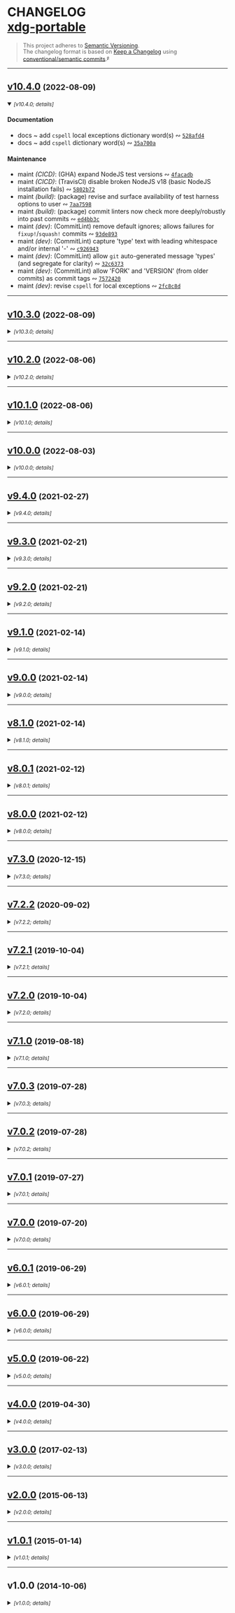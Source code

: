 <!-- lint disable -->
<!-- markdownlint-disable -->
<!-- spellchecker:disable -->

# CHANGELOG <br/> [xdg-portable](https://github.com/rivy/js.xdg-portable)

<div style="font-size: 0.9em; line-height: 1.1em;">

> This project adheres to [Semantic Versioning](http://semver.org/spec/v2.0.0.html).
> <br/>
> The changelog format is based on [Keep a Changelog](https://keepachangelog.com/en/1.0.0/) using [conventional/semantic commits](https://nitayneeman.com/posts/understanding-semantic-commit-messages-using-git-and-angular).<small><sup>[`@`](https://archive.is/jnup8)</sup></small>

</div>
<div id='last-line-of-prefix'></div>

---

## [v10.4.0](https://github.com/rivy/js.xdg-portable/compare/v10.3.0...v10.4.0) <small>(2022-08-09)</small>

<details open><summary><small><em>[v10.4.0; details]</em></small></summary>

#### Documentation

* docs ~ add `cspell` local exceptions dictionary word(s) &ac; [`528afd4`](https://github.com/rivy/js.xdg-portable/commit/528afd44d574c6792539642208fccfe35ba1989c)
* docs ~ add `cspell` dictionary word(s) &ac; [`35a700a`](https://github.com/rivy/js.xdg-portable/commit/35a700aece599d25b6418f7c8f9686f72ce274b7)

#### Maintenance

* maint *(CICD)*: (GHA) expand NodeJS test versions &ac; [`4facadb`](https://github.com/rivy/js.xdg-portable/commit/4facadbec529eca1e36a2c634952c2346ecc7852)
* maint *(CICD)*: (TravisCI) disable broken NodeJS v18 (basic NodeJS installation fails) &ac; [`5802b72`](https://github.com/rivy/js.xdg-portable/commit/5802b7291039099564efa184b1901ebf4587e70b)
* maint *(build)*: (package) revise and surface availability of test harness options to user &ac; [`7aa7598`](https://github.com/rivy/js.xdg-portable/commit/7aa7598389ad3de1a5707cd3c505f58441efaa01)
* maint *(build)*: (package) commit linters now check more deeply/robustly into past commits &ac; [`ed4bb3c`](https://github.com/rivy/js.xdg-portable/commit/ed4bb3c35f62fb70476a9ec21b4d43ce15d7de21)
* maint *(dev)*: (CommitLint) remove default ignores; allows failures for `fixup!`/`squash!` commits &ac; [`93de893`](https://github.com/rivy/js.xdg-portable/commit/93de893ba6d474412394a70c21746a3c748f631c)
* maint *(dev)*: (CommitLint) capture 'type' text with leading whitespace and/or internal '-' &ac; [`c926943`](https://github.com/rivy/js.xdg-portable/commit/c926943d5f7cf050d8138072af45fd6daae304da)
* maint *(dev)*: (CommitLint) allow `git` auto-generated message 'types' (and segregate for clarity) &ac; [`32c6373`](https://github.com/rivy/js.xdg-portable/commit/32c6373cebb68644e43e7b3d1487ae0bf0892c31)
* maint *(dev)*: (CommitLint) allow 'FORK' and 'VERSION' (from older commits) as commit tags &ac; [`7572420`](https://github.com/rivy/js.xdg-portable/commit/7572420b7405da88c61451d008a7c24a8caab40a)
* maint *(dev)*: revise `cspell` for local exceptions &ac; [`2fc8c8d`](https://github.com/rivy/js.xdg-portable/commit/2fc8c8dc9b07b0c61b489c64a90fdfe1e9b926c1)

</details>

---

## [v10.3.0](https://github.com/rivy/js.xdg-portable/compare/v10.2.0...v10.3.0) <small>(2022-08-09)</small>

<details><summary><small><em>[v10.3.0; details]</em></small></summary>

#### Dependency Updates

* update Deno deps (*down-to* std[@0](https://github.com/0).134.0; *pin*); avoid permission prompt(s) &ac; [`241fca6`](https://github.com/rivy/js.xdg-portable/commit/241fca6f4fca8644d5b99ab4b8d44bb49fc9835c)
* update *(deps)*: (up-to OSPaths-v7.2.0); uses std[@0](https://github.com/0).134.0 &ac; [`522a404`](https://github.com/rivy/js.xdg-portable/commit/522a4049a88f412acd74a181d787417616213334)

#### Documentation

* docs ~ (README) revise package locks update instructions &ac; [`989b348`](https://github.com/rivy/js.xdg-portable/commit/989b348e1f503d3938e37f1e78dd86f7cb94b05c)

#### Maintenance

* maint *(CICD)*: (TravisCI) expand NodeJS test versions &ac; [`7d7bb33`](https://github.com/rivy/js.xdg-portable/commit/7d7bb33a2a47bfa43910d1721d951261c3282fe0)
* maint *(build)*: add `refresh` (aka `rebuild:all`) and `refresh:dist` run targets &ac; [`07984da`](https://github.com/rivy/js.xdg-portable/commit/07984daf2776ec28b8bf148f2de4a12bba4052f4)
* maint *(dev)*: (package) expand/revise coverage exclusion regex &ac; [`45d30e5`](https://github.com/rivy/js.xdg-portable/commit/45d30e5e61ee2013840a885ffcac4ecba51ef675)

#### Test Improvements

* tests ~ revise ESLint directives (local prefferd over global) &ac; [`28cda8f`](https://github.com/rivy/js.xdg-portable/commit/28cda8f5d9c9172631eaf5f31d47e5449415a651)

</details>

---

## [v10.2.0](https://github.com/rivy/js.xdg-portable/compare/v10.1.0...v10.2.0) <small>(2022-08-06)</small>

<details><summary><small><em>[v10.2.0; details]</em></small></summary>

#### Dependency Updates

* update *(deps)*: (up-to OSPaths-v7.1.1); latest &ac; [`9857460`](https://github.com/rivy/js.xdg-portable/commit/9857460cf99633d5e9b13e0a4bf092aa69543f55)

#### Documentation

* docs ~ (README) update versions for import examples &ac; [`c9525e0`](https://github.com/rivy/js.xdg-portable/commit/c9525e02c990d8cb694fd0b38d032a16f0b00535)
* docs ~ (README) improve Packaging/Publishing instructions &ac; [`a64722e`](https://github.com/rivy/js.xdg-portable/commit/a64722ef21ccdb045997d8ee0e3b28556be0261c)

#### Maintenance

* maint *(dev)*: (package) refactor 'prerelease' and 'prepublishOnly' for clarity &ac; [`65ba035`](https://github.com/rivy/js.xdg-portable/commit/65ba035c8799db20ff920f8dd4610bb81d3872f6)

</details>

---

## [v10.1.0](https://github.com/rivy/js.xdg-portable/compare/v10.0.0...v10.1.0) <small>(2022-08-06)</small>

<details><summary><small><em>[v10.1.0; details]</em></small></summary>

#### Dependency Updates

* update Deno deps (up-to std[@0](https://github.com/0).150.0) &ac; [`407e0e6`](https://github.com/rivy/js.xdg-portable/commit/407e0e690d7a275b4cf1739789306e6be9565a83)
* update *(deps)*: (up-to OSPaths-v7.0.0); uses std[@0](https://github.com/0).150.0 &ac; [`b9f841a`](https://github.com/rivy/js.xdg-portable/commit/b9f841a9854ef3eb33489981bc16149de95a2627)

</details>

---

## [v10.0.0](https://github.com/rivy/js.xdg-portable/compare/v9.4.0...v10.0.0) <small>(2022-08-03)</small>

<details><summary><small><em>[v10.0.0; details]</em></small></summary>

#### Changes

* change *(!)*: add graceful degradation for missing permission(s) (avoiding Deno panic or prompt) &ac; [`6c53212`](https://github.com/rivy/js.xdg-portable/commit/6c53212e947386ea5116c3ecbc042ee4fd37973b)

#### Fixes

* fix *(deps)*: hack around early version `npm ci` failure &ac; [`002a61f`](https://github.com/rivy/js.xdg-portable/commit/002a61f329a47b03dff13cbfda3ce23e8f93bc19)

#### Dependency Updates

* update *(deps)*: (up-to OSPaths-v7.0.0); *no-panic*/*no-prompt* import &ac; [`657a688`](https://github.com/rivy/js.xdg-portable/commit/657a688ce190ac7485c538f1af145ba4ef965bba)

#### Documentation

* docs ~ (tests) revise spell-checker exceptions &ac; [`b32ae06`](https://github.com/rivy/js.xdg-portable/commit/b32ae0632e065192616895a7afb2ea26a03b42ed)
* docs ~ (eg) add example permission query and resultant error if not 'granted' &ac; [`fc61dfc`](https://github.com/rivy/js.xdg-portable/commit/fc61dfc3263340e9829adb4c66ee29be05c4b560)
* docs ~ (README) add clarity/polish &ac; [`a9a92d5`](https://github.com/rivy/js.xdg-portable/commit/a9a92d56fe3649e5d6b01bf7545b59fcaa705fa0)
* docs ~ (README) updated build/contribution documentation &ac; [`4c25cee`](https://github.com/rivy/js.xdg-portable/commit/4c25ceee4196a3e2a33d837b01a15fdae2b0df54)
* docs ~ (README) revise fix for `markdownlint` complaint (first-line-h1/heading) &ac; [`10a8b1d`](https://github.com/rivy/js.xdg-portable/commit/10a8b1db962e5e9c4f736ea02c67543cffacfc61)
* docs ~ (README) stabilize formatting against changes by deno and/or dprint formatters &ac; [`fb0f0ed`](https://github.com/rivy/js.xdg-portable/commit/fb0f0edd73e0b7a0c2c24f284beb1d353dd79b02)
* docs ~ (README) make text corrections &ac; [`2d5d725`](https://github.com/rivy/js.xdg-portable/commit/2d5d7254c50a28835d392fbc18f6f00c92636cb5)
* docs ~ (README) add spell-checker exceptions &ac; [`e54b5fd`](https://github.com/rivy/js.xdg-portable/commit/e54b5fd9eba2af58b1023728322048b3b48d7a38)
* docs ~ (README) add packaging and publishing notes &ac; [`c6a91ae`](https://github.com/rivy/js.xdg-portable/commit/c6a91aeed103370a534a28976f31ca4bef6e4e03)
* docs ~ add `cspell` dictionary word(s) &ac; [`96305d6`](https://github.com/rivy/js.xdg-portable/commit/96305d6167c868e68dd8a869b908423ea17faa15)
* docs *(tests)*: polish commentary &ac; [`74d79b4`](https://github.com/rivy/js.xdg-portable/commit/74d79b471272dee796082adf9a091c8ebd992859)

#### Maintenance

* maint *(CI)*: add commentary (version stamp) &ac; [`a71ea1c`](https://github.com/rivy/js.xdg-portable/commit/a71ea1cd70fa8ecf8e106b77ebb2f7ce968d26bc)
* maint *(CICD)*: add a step showing dependencies to GHA CI &ac; [`e6ce1d2`](https://github.com/rivy/js.xdg-portable/commit/e6ce1d28d1abc2f92d21818f66f7f80d6fcecd89)
* maint *(build)*: improve Prettier feedback output &ac; [`1a6418e`](https://github.com/rivy/js.xdg-portable/commit/1a6418e41da9da7364c6b3b2409cb739f191cfe6)
* maint *(build)*: improve feedback from run targets (by including stderr output for errors) &ac; [`bfbd310`](https://github.com/rivy/js.xdg-portable/commit/bfbd310c192723b8defb6fb2e55fc9eaec6e78ea)
* maint *(build)*: fix `--dry-run` flag manipulation for dist packaging &ac; [`d884cb6`](https://github.com/rivy/js.xdg-portable/commit/d884cb60a25c52d35289b53f8ed1d773273b12e2)
* maint *(build)*: add `rebuild:all` run target &ac; [`204ee00`](https://github.com/rivy/js.xdg-portable/commit/204ee00d83d149118446ef3e6edef3d7a42a9723)
* maint *(build)*: refactor with 'cross-env' to increase `yarn` compatibility &ac; [`7ce3560`](https://github.com/rivy/js.xdg-portable/commit/7ce3560f4d209f2aa320f21fb6515690ebdcbe12)
* maint *(build)*: add 'prerelease' run target &ac; [`db674ee`](https://github.com/rivy/js.xdg-portable/commit/db674ee3a9933b7186e7ca21e2f8a06fb2ab71b8)
* maint *(build)*: suppress extraneous Prettier lint output &ac; [`7736709`](https://github.com/rivy/js.xdg-portable/commit/773670921fad98d0ba9b555a7ec0dddd93ea978d)
* maint *(build)*: name revision (testbed => lab) &ac; [`f8d220f`](https://github.com/rivy/js.xdg-portable/commit/f8d220fed2db5ab73fbd714f26f93174e418315b)
* maint *(build)*: move 'update-dist.succeeded' target to 'build' intermediate directory &ac; [`ec3756c`](https://github.com/rivy/js.xdg-portable/commit/ec3756c15b3acc10a13dfdb472f9a3055dc47a8d)
* maint *(build)*: add 'deno' to main exports to publicize Deno support &ac; [`cb46e55`](https://github.com/rivy/js.xdg-portable/commit/cb46e551594fcdc29f893ae3939347934f6b2fe6)
* maint *(build)*: (package.json) add verbose test support and revise 'prerelease' &ac; [`76896fc`](https://github.com/rivy/js.xdg-portable/commit/76896fc215d09d41a5a7b00f5211e1fe33368186)
* maint *(deps)*: store package locks (for CI/dev reproducibility) &ac; [`cd199f8`](https://github.com/rivy/js.xdg-portable/commit/cd199f8bed767ff4b76910f258748a0695cc0f3e)
* maint *(dev)*: update vendored deno types (up-to Deno v1.8.0) &ac; [`eb46cf1`](https://github.com/rivy/js.xdg-portable/commit/eb46cf1a7a9c81f56a89e3784736d2eedef1b3ad)
* maint *(dev)*: update vendored deno types (up-to Deno v1.8.0) &ac; [`a653cb7`](https://github.com/rivy/js.xdg-portable/commit/a653cb719f146a771cbc2f5e1d83048c2d0b422f)
* maint *(dev)*: (gitignore) fix spell-checker complaints &ac; [`53dc4f3`](https://github.com/rivy/js.xdg-portable/commit/53dc4f331177d6b230740e0cdd9efdf87bf3c99b)
* maint *(dev)*: configure git for storage of package lock files within '.deps-lock' &ac; [`6e1d3f6`](https://github.com/rivy/js.xdg-portable/commit/6e1d3f62306ca5317ac42f219a97e037fddf7a37)
* maint *(dev)*: (gitignore) update/fix configuration &ac; [`70e5718`](https://github.com/rivy/js.xdg-portable/commit/70e5718081c01bb41de6ff3cd787e7c5d083d0d8)
* maint *(dev)*: consolidate CommitLint configuration &ac; [`d75712b`](https://github.com/rivy/js.xdg-portable/commit/d75712b68cc27446863440534066aab9f9f05fb7)
* maint *(dev)*: update EditorConfig (fix spelling + support nushell configs) &ac; [`0e78fb4`](https://github.com/rivy/js.xdg-portable/commit/0e78fb4765babb818a4c9e53a05fd0548fe55d87)
* maint *(dev)*: add Scrutinizer configuration &ac; [`2db5c4c`](https://github.com/rivy/js.xdg-portable/commit/2db5c4ce5af0c64fc6549e10f2ce444fe336ae2e)
* maint *(dev)*: update Prettier configuration/ignores &ac; [`07f7c83`](https://github.com/rivy/js.xdg-portable/commit/07f7c83d91eb60026c731a143b09a11769d39535)
* maint *(dev)*: update EditorConfig-checker configuration &ac; [`b428018`](https://github.com/rivy/js.xdg-portable/commit/b42801884bbb4e040037db116b6a7a50a4d3c5f4)
* maint *(dev)*: (vendor) treat all vendor code as 'binary' to reduce useless diff output &ac; [`463853f`](https://github.com/rivy/js.xdg-portable/commit/463853f3645158a78e1b448d57c5cff84f860981)
* maint *(dev)*: (ESLint) ignore 'vendor' files &ac; [`f04710a`](https://github.com/rivy/js.xdg-portable/commit/f04710a8cbbdb88905c8eebba1cfbc968974e105)
* maint *(dev)*: update `git-changelog` config (polish) &ac; [`bf2a9e1`](https://github.com/rivy/js.xdg-portable/commit/bf2a9e1f7c94d602cb2da21c4fef8e2f3cdc18d0)
* maint *(dev)*: update `commitlint` configuration (polish) &ac; [`690802f`](https://github.com/rivy/js.xdg-portable/commit/690802fe0c2ab9c796263d16f915da48341b6c2e)
* maint *(dev)*: update ESLint configuration (polish) &ac; [`2c29f5d`](https://github.com/rivy/js.xdg-portable/commit/2c29f5d03adaf7d4f7911691a52c9099529e52bf)
* maint *(dev)*: (QA) update CodeClimate config (polish) &ac; [`9434253`](https://github.com/rivy/js.xdg-portable/commit/94342530ed9872f9a229c6e8edcbf8d69e81f7b4)
* maint *(dev)*: (QA) update Codacy config (polish) &ac; [`e065d86`](https://github.com/rivy/js.xdg-portable/commit/e065d86496336c1b8d6b7c83b371e846e967d023)
* maint *(dev)*: (markdown-lint/Remark) disable list-item-spacing checks &ac; [`6aff9c4`](https://github.com/rivy/js.xdg-portable/commit/6aff9c47398bc61aa6ce186487fe80c3cc03436c)
* maint *(dev)*: (deps) use specific commit of 'exec-if-updated' (awaiting v2.2.0) &ac; [`b3a0275`](https://github.com/rivy/js.xdg-portable/commit/b3a0275e13ee5f7cb54d7a9b08d64c078ab9c419)
* maint *(dev)*: (deps) *pin* 'remark-cli' to v9.0.0 (o/w v10+ requires NodeJS v12+) &ac; [`42982aa`](https://github.com/rivy/js.xdg-portable/commit/42982aa90e3753853448758379dbae3acb8cccf0)
* maint *(dev)*: (deps) *pin* 'open-cli' to v6.0 (o/w v7.0 requires NodeJS v14+) &ac; [`29bddd3`](https://github.com/rivy/js.xdg-portable/commit/29bddd341fe8db47dc7f65f586581d8ff725427b)
* maint *(dev)*: (deps) remove unused 'coveralls' &ac; [`855da37`](https://github.com/rivy/js.xdg-portable/commit/855da378547efee86884a4f523c73cbc6170cab9)
* maint *(dev)*: narrow required version of 'typescript' to satisfy 'typescript-eslint' and 'typedoc' &ac; [`ae911dc`](https://github.com/rivy/js.xdg-portable/commit/ae911dc3276282bc38d13c8c82afbaa344f298d5)
* maint *(dev)*: change to jsDelivr as supplier for 'exec-if-updated' package &ac; [`0d82c8f`](https://github.com/rivy/js.xdg-portable/commit/0d82c8f3d681508138ea31fb30f55f4d9c070600)
* maint *(dev)*: (deps) update to 'exec-if-updated' v2.2.0 (includes fixes) &ac; [`371489a`](https://github.com/rivy/js.xdg-portable/commit/371489a3b44217e27a856ccc5f61a155f13557ff)
* maint *(dev)*: (git-changelog) disable `remark` linting of CHANGELOG &ac; [`62ecb29`](https://github.com/rivy/js.xdg-portable/commit/62ecb2921397150968af0b2a4e6436cdcf72e7e2)
* maint *(dev)*: (git-changelog) remove needless leading newlines within 'Notes' &ac; [`b9d5fb4`](https://github.com/rivy/js.xdg-portable/commit/b9d5fb456d142d1ee04a878a71aebc25a31f04ae)
* maint *(dev)*: suppress `nyc` analysis of CJS, ESM, and UMD build directories &ac; [`c748d9e`](https://github.com/rivy/js.xdg-portable/commit/c748d9e81f22788deab58dfac5e865cf154c78eb)
* maint *(dev)*: (git-changelog) fix missing 'Test Improvements' section &ac; [`b52a4d7`](https://github.com/rivy/js.xdg-portable/commit/b52a4d743dd0e5dbe10ba902cdabc8907545d9ff)
* maint *(dev)*: (git-changelog) add support for trailing '!' within 'Type' &ac; [`74dbd9d`](https://github.com/rivy/js.xdg-portable/commit/74dbd9d76c8992091752fb3561affaf627952ae3)
* maint *(dev)*: (gitattributes) localize 'binary' attribute settings for '.deps-lock' &ac; [`5a5db48`](https://github.com/rivy/js.xdg-portable/commit/5a5db486fae4d01c068b51becb91107a8a06782e)
* maint *(dev)*: (package) fix 'rebuild:lab' to include a copy of esm-wrapper &ac; [`53f7d86`](https://github.com/rivy/js.xdg-portable/commit/53f7d868679e2a2459918888050e8a9a8e939c91)
* maint *(dev)*: revise `rollup` type bundling process &ac; [`5f085b2`](https://github.com/rivy/js.xdg-portable/commit/5f085b2c5d331bcaceb675ab1e18d867cd2b9b64)
* maint *(dev)*: (QA) update CodeClimate config &ac; [`1b2079e`](https://github.com/rivy/js.xdg-portable/commit/1b2079e33262dbff0cf3a209c9fe93cac7e98e49)
* maint *(dev)*: (QA) update Codacy config &ac; [`4cbd7c3`](https://github.com/rivy/js.xdg-portable/commit/4cbd7c3237dc933ad34f4c62804b979c117f39a3)
* maint *(dev)*: update Remark (markdown-linting) configuration (adds version stamp) &ac; [`143361a`](https://github.com/rivy/js.xdg-portable/commit/143361acd6e178a1ba9487d2cabaf8980577fa9d)
* maint *(dev)*: update Prettier config and ignore files &ac; [`f08f5bb`](https://github.com/rivy/js.xdg-portable/commit/f08f5bb440d1bcb33d100120bd724b01aa7966ac)
* maint *(dev)*: update ESLint configuration (adds version stamp) &ac; [`4bf5f3b`](https://github.com/rivy/js.xdg-portable/commit/4bf5f3bee13d671e4f3d85d60a6fc2c9de3a2ebf)
* maint *(dev)*: update `commitlint` configuration (adds version stamp) &ac; [`c90f2cc`](https://github.com/rivy/js.xdg-portable/commit/c90f2ccd3703095c45ce18953831828a09b51ee2)
* maint *(dev)*: update `git-changelog` config &ac; [`a48c1c6`](https://github.com/rivy/js.xdg-portable/commit/a48c1c6d467cabc102874c2802dd71e9b61236dc)
* maint *(dev)*: add and use EditorConfig-checker config file &ac; [`c1418f6`](https://github.com/rivy/js.xdg-portable/commit/c1418f6f1ff1d65b1954164dbb9b00d412b62207)
* maint *(dev)*: update EditorConfig &ac; [`2ba134a`](https://github.com/rivy/js.xdg-portable/commit/2ba134a9c0907157324b136f84d390950c3c0592)
* maint *(dev)*: update VSCode settings &ac; [`67b77ae`](https://github.com/rivy/js.xdg-portable/commit/67b77aece3d470fe3fcd5cd866c81cc72616da1b)
* maint *(dev)*: add custom VSCode workspace settings (for 'prettier' and 'indent-rainbow') &ac; [`b2f1b30`](https://github.com/rivy/js.xdg-portable/commit/b2f1b3098f86ec8c1bdc0750200175aa53eef342)
* maint *(dev)*: revise/update TypeScript 'tsconfig' files &ac; [`1c91e33`](https://github.com/rivy/js.xdg-portable/commit/1c91e33734610b7078e66d51c30a0d365edf0736)
* maint *(dev)*: (gitignore) add ignored files and version stamp &ac; [`31ecb50`](https://github.com/rivy/js.xdg-portable/commit/31ecb50cd6002cc4592e1acd36f1f8262e39f01a)
* maint *(dev)*: (gitattributes) revise commentary and add version stamp &ac; [`e67b60a`](https://github.com/rivy/js.xdg-portable/commit/e67b60ac66591d7f3ae0ae8d629df31a40b7c299)
* maint *(dev)*: (fix) use 'https:' protocol (instead of 'git:') for direct GitHub dependency &ac; [`b1abca9`](https://github.com/rivy/js.xdg-portable/commit/b1abca9ddc531b2e9b3a0025bc1d98c49821db59)

#### Test Improvements

* tests ~ add additional type tests &ac; [`8cb5bb1`](https://github.com/rivy/js.xdg-portable/commit/8cb5bb1c19521515c8004149ca6acb0259ee9c4d)
* tests ~ revise skip text for Deno execution testing of examples &ac; [`75441e1`](https://github.com/rivy/js.xdg-portable/commit/75441e1d83dcc74c86a7edb33f4dafe1c3baff6d)
* tests ~ fix `deno lint` complaint &ac; [`42f45e1`](https://github.com/rivy/js.xdg-portable/commit/42f45e1a349a50adaa6b483cb1e502d0960e300f)
* tests ~ revise eslint exceptions &ac; [`9fa3fa7`](https://github.com/rivy/js.xdg-portable/commit/9fa3fa74efa35cf8477e3642e3f4221c9a292f06)
* tests ~ version gate Deno tests &ac; [`fcdeb99`](https://github.com/rivy/js.xdg-portable/commit/fcdeb99d8778e49fa552892de2635b24b6c664d1)
* tests ~ revise Deno module load test(s) &ac; [`a7fe4ec`](https://github.com/rivy/js.xdg-portable/commit/a7fe4ec0294333fdd1fd6333fe9bf86c94b43842)
* tests ~ add any STDERR output to test logs &ac; [`56744f1`](https://github.com/rivy/js.xdg-portable/commit/56744f152879d814b4482e972e77304c5c30bf37)
* tests ~ improve 'skip' user feedback &ac; [`b473da6`](https://github.com/rivy/js.xdg-portable/commit/b473da62e1a1dfaab1bcdfd454b9ff3fc34c2457)
* tests ~ deno loads module without panic or prompt (while using *no permissions*) &ac; [`7f656c0`](https://github.com/rivy/js.xdg-portable/commit/7f656c0b0d4cfdefb0f2043fc7cc5393181a96c2)
* tests ~ add ESLint per-file customization &ac; [`6f295a4`](https://github.com/rivy/js.xdg-portable/commit/6f295a4ef073c0ca3f3bb433b085810f45bdacab)
* tests ~ perform more exact API test &ac; [`792856a`](https://github.com/rivy/js.xdg-portable/commit/792856a52276ebfc51bab483fe47c6c45cdc9a46)
* tests ~ refactor - rename `module_` => `mod` &ac; [`d4a5e71`](https://github.com/rivy/js.xdg-portable/commit/d4a5e711029ef6693649acbf20221f96964bcac1)
* tests ~ restyle spell-checker exceptions for visibility &ac; [`6024737`](https://github.com/rivy/js.xdg-portable/commit/60247379644699bd145a4e26903e90dbdf3069ed)
* tests ~ refactor 'integration.test.js' (improved clarity/DRY and polish commentary) &ac; [`279d821`](https://github.com/rivy/js.xdg-portable/commit/279d8210e781de15f3956d8b49ace3cd68742642)
* tests ~ feedback improvements for some integration tests &ac; [`7718605`](https://github.com/rivy/js.xdg-portable/commit/7718605768e5cd9d758874e86dcea75329c6a98b)
* tests ~ fix `--test-dist` flag detection &ac; [`9d66208`](https://github.com/rivy/js.xdg-portable/commit/9d66208568e0c77eee801dac0c950bdca2288ba8)
* tests ~ fix ESM import module file name generation &ac; [`22c94e4`](https://github.com/rivy/js.xdg-portable/commit/22c94e4d965dfd6a1787efcc72e8d231e6c08431)

#### BREAKING CHANGE

Adds a Deno v1.8.0+ minimum version requirement.

</details>

---

## [v9.4.0](https://github.com/rivy/js.xdg-portable/compare/v9.3.0...v9.4.0) <small>(2021-02-27)</small>

<details><summary><small><em>[v9.4.0; details]</em></small></summary>

#### Documentation

* docs ~ JSDocs polish &ac; [`dca0038`](https://github.com/rivy/js.xdg-portable/commit/dca00384035bec20d87dbbf09c97192ce9f6c7eb)
* docs ~ add `cspell` dictionary word(s) &ac; [`d9edc65`](https://github.com/rivy/js.xdg-portable/commit/d9edc65ef5f79f77965a6480ce9ba23a3eb17bcc)

#### Maintenance

* maint *(deps)*: add 'typedoc' (dev; for future use) &ac; [`215711c`](https://github.com/rivy/js.xdg-portable/commit/215711c37c44b8645b06a89f56ac1b2c4b86ca6b)

</details>

---

## [v9.3.0](https://github.com/rivy/js.xdg-portable/compare/v9.2.0...v9.3.0) <small>(2021-02-21)</small>

<details><summary><small><em>[v9.3.0; details]</em></small></summary>

#### Documentation

* docs ~ redefine `XDG` as interface for better automatic doc generation &ac; [`1a6dae8`](https://github.com/rivy/js.xdg-portable/commit/1a6dae887d389d2e55c654f8ff9b20d948e2f704)

#### Maintenance

* maint *(build)*: name revision (tests_ => testbed) &ac; [`effde5b`](https://github.com/rivy/js.xdg-portable/commit/effde5b34c7043deb79beb8b8b6f9897bc72287f)
* maint *(build)*: fix CJS type rewrite &ac; [`3720ad1`](https://github.com/rivy/js.xdg-portable/commit/3720ad131546ad6f55062cc4544b35fe1f71a882)

#### Refactoring

* refactor ~ add default export intermediate object for improved `deno doc` results &ac; [`70d9556`](https://github.com/rivy/js.xdg-portable/commit/70d9556513eb9e488bcfaa463da2a5e9c19f3ef6)
* refactor ~ remove unneeded intermediate 'default' export object &ac; [`7b14316`](https://github.com/rivy/js.xdg-portable/commit/7b1431684e0e95de5c6d4c1ac51ffb1bc9c61728)

</details>

---

## [v9.2.0](https://github.com/rivy/js.xdg-portable/compare/v9.1.0...v9.2.0) <small>(2021-02-21)</small>

<details><summary><small><em>[v9.2.0; details]</em></small></summary>

#### Changes

* change ~ improve type exports for static tooling (eg, Intellisense) &ac; [`02ebd58`](https://github.com/rivy/js.xdg-portable/commit/02ebd58e70f322c5d1bb90a06aed5dff4e125742)

#### Documentation

* docs ~ disable `remark` lint complaint (maximum-heading-length) &ac; [`1307b3a`](https://github.com/rivy/js.xdg-portable/commit/1307b3af33e6224dd81edfd6fe597d05ae2ae906)
* docs ~ README corrections &ac; [`9d3060a`](https://github.com/rivy/js.xdg-portable/commit/9d3060a7c2fc550fec153913f69dec798497fe3a)
* docs ~ CHANGELOG update &ac; [`de29ea8`](https://github.com/rivy/js.xdg-portable/commit/de29ea8539ea13a203154c58e846e5422d85c6d1)
* docs ~ revise/update CHANGELOG template &ac; [`7d1310f`](https://github.com/rivy/js.xdg-portable/commit/7d1310ffc4e0234302b19298073aeead86e692a8)
* docs ~ (README) fix `markdownlint` complaint (first-line-h1) &ac; [`2b23408`](https://github.com/rivy/js.xdg-portable/commit/2b234084a656eafbe342d4ef9301c94956d50575)
* docs ~ remove simplistic (distracting) JSDocs [@example](https://github.com/example)'s &ac; [`66e8864`](https://github.com/rivy/js.xdg-portable/commit/66e8864d9672360188af636f5938257451aba054)
* docs ~ (README) add type notes &ac; [`d298c90`](https://github.com/rivy/js.xdg-portable/commit/d298c9069f21651940b92574fc87f3d74b6fd366)

#### Refactoring

* refactor ~ improve CJS ESM-wrapper &ac; [`b8df673`](https://github.com/rivy/js.xdg-portable/commit/b8df673b74fbcd2327340a1a1d06ec1a5ae09d57)

</details>

---

## [v9.1.0](https://github.com/rivy/js.xdg-portable/compare/v9.0.0...v9.1.0) <small>(2021-02-14)</small>

<details><summary><small><em>[v9.1.0; details]</em></small></summary>

#### Documentation

* docs ~ (README) add archival links &ac; [`8af9631`](https://github.com/rivy/js.xdg-portable/commit/8af9631e58f1a6a46b2a639e47da0cfca9dc752b)
* docs ~ add cSpell word exceptions &ac; [`d2fc3e1`](https://github.com/rivy/js.xdg-portable/commit/d2fc3e1fca5b84f3991f639dbca586bd14695659)
* docs ~ README polish &ac; [`b6e463d`](https://github.com/rivy/js.xdg-portable/commit/b6e463d9a58cdcb766df08535a0b6261fcb50649)
* docs ~ (README) revise spell-checker exceptions &ac; [`679a5eb`](https://github.com/rivy/js.xdg-portable/commit/679a5eb58ab20f075aa0bcbbcb588aabb0966586)
* docs ~ (README) additional Deno notations &ac; [`4e5ced3`](https://github.com/rivy/js.xdg-portable/commit/4e5ced3cdbebd13a8319e122040076ea5d546194)
* docs ~ use 'xdg' as the deno.land module name for Deno imports &ac; [`0aeefb9`](https://github.com/rivy/js.xdg-portable/commit/0aeefb99a4e668a363626545411a80bc5b5b442f)

#### Maintenance

* maint *(dev)*: (scripts) build in series (await parallel `shx mkdir` fix) &ac; [`8c369d9`](https://github.com/rivy/js.xdg-portable/commit/8c369d946029a1e472e3ef58b623ad6a6478eb1c)
* maint *(dev)*: remove now-unneeded `rollup` configs for CJS and ESM &ac; [`5a6a4a4`](https://github.com/rivy/js.xdg-portable/commit/5a6a4a49370cdf1cde0dfbd752bdc318ea2a525a)

#### Test Improvements

* tests ~ refactor distribution tests for easier package portability &ac; [`5c3ee2f`](https://github.com/rivy/js.xdg-portable/commit/5c3ee2fc88cf2189e138c9a7e5251e5ea4dbb57c)

</details>

---

## [v9.0.0](https://github.com/rivy/js.xdg-portable/compare/v8.1.0...v9.0.0) <small>(2021-02-14)</small>

<details><summary><small><em>[v9.0.0; details]</em></small></summary>

#### Changes

* add Deno platform compatibility &ac; [`eae3269`](https://github.com/rivy/js.xdg-portable/commit/eae326949be9a6e1b1ad11f03d2d2aa9743197f8)

#### Documentation

* docs ~ add Deno example &ac; [`3daf730`](https://github.com/rivy/js.xdg-portable/commit/3daf730da317fae4e225da35def62c4318e074ee)
* docs ~ README update for Deno &ac; [`ca35952`](https://github.com/rivy/js.xdg-portable/commit/ca35952934ceba7e3bad2402c8625fe8b3208983)

#### Maintenance

* maint *(dev)*: add Deno types &ac; [`54f9696`](https://github.com/rivy/js.xdg-portable/commit/54f96966a24ae7ec61fa07a30b5d68f2ed301aaf)
* maint *(dist)*: update &ac; [`ba37ee8`](https://github.com/rivy/js.xdg-portable/commit/ba37ee81a007444ef6728bea7424d69bc2114dc9)

#### Test Improvements

* tests ~ test Deno example (when `--test-dist`) &ac; [`25e348b`](https://github.com/rivy/js.xdg-portable/commit/25e348b586e1b33c8ccf7a3a57b012b46c5edc71)

</details>

---

## [v8.1.0](https://github.com/rivy/js.xdg-portable/compare/v8.0.1...v8.1.0) <small>(2021-02-14)</small>

<details><summary><small><em>[v8.1.0; details]</em></small></summary>

#### Documentation

* docs ~ add JSDocs tags to Platform.Adapter methods and properties &ac; [`94f4687`](https://github.com/rivy/js.xdg-portable/commit/94f4687db2d883ce88167e73fe674c05ae914eb1)
* docs ~ update CHANGELOG (restore original v5.0.0) &ac; [`6abd7e4`](https://github.com/rivy/js.xdg-portable/commit/6abd7e4e6f77c2061495575e132810a67a2126bf)

#### Maintenance

* maint *(build)*: ignore 'vendor' for linting &ac; [`e5b5a44`](https://github.com/rivy/js.xdg-portable/commit/e5b5a44a092a0ea85b14e8b0559ec1bfc2b05bb7)
* maint *(dev)*: update to git-changelog v1.1 (for use of `--next-tag-now`) &ac; [`108a166`](https://github.com/rivy/js.xdg-portable/commit/108a166ed96006db05110b34958264046ae9e227)
* maint *(dev)*: npm dev script polish (comments) &ac; [`1424e85`](https://github.com/rivy/js.xdg-portable/commit/1424e85e74713511d4c78abbb61e3106f830513d)
* maint *(dev)*: (QA/Codacy) add notes for Codacy website setup of ESLint and RemarkLint (per project) &ac; [`19f1bda`](https://github.com/rivy/js.xdg-portable/commit/19f1bda3b93a5171d4ee5fde3a6cb0aa8678dd0e)

#### Refactoring

* refactor ~ add support (Platform.Adapter) for other platforms (eg, Deno) &ac; [`2cc65c3`](https://github.com/rivy/js.xdg-portable/commit/2cc65c305ef8cf1a06c64eeb35c2b5335c141bee)

#### Test Improvements

* tests ~ add further dist/exports testing &ac; [`bd45f3d`](https://github.com/rivy/js.xdg-portable/commit/bd45f3d16f30a2ec95dd380ec95f52677122607c)
* tests ~ fix CJS/ESM comparison testing for Platform.Adapter refactor &ac; [`87f6a3c`](https://github.com/rivy/js.xdg-portable/commit/87f6a3c7f0046a8661e186d9bd9d2c451007e3be)

</details>

---

## [v8.0.1](https://github.com/rivy/js.xdg-portable/compare/v8.0.0...v8.0.1) <small>(2021-02-12)</small>

<details><summary><small><em>[v8.0.1; details]</em></small></summary>

#### Fixes

* fix ~ add 'cjs' directory to distribution file list (as previously intended) &ac; [`46500b9`](https://github.com/rivy/js.xdg-portable/commit/46500b9a6e0486e8a1ca50c0cd0c53cf9b0fcd05)

</details>

---

## [v8.0.0](https://github.com/rivy/js.xdg-portable/compare/v7.3.0...v8.0.0) <small>(2021-02-12)</small>

<details><summary><small><em>[v8.0.0; details]</em></small></summary>

#### Changes

* add ESM support (via 'esm-wrapper') &ac; [`6d7de51`](https://github.com/rivy/js.xdg-portable/commit/6d7de51ced137a42b781e8a2f9c26e40f6f0a613)
* change *(API!)*: add package 'exports' to publicize ESM support &ac; [`de48f6d`](https://github.com/rivy/js.xdg-portable/commit/de48f6d5fad5e075f44bc519a579ffe1468541e3)

#### Fixes

* fix EditorConfig complaint (leading spaces) &ac; [`9e8d679`](https://github.com/rivy/js.xdg-portable/commit/9e8d679c258db299eae3ab5bd46e637b71dcdbc3)
* fix erroneous type declarations for CJS vs ESM/TypeScript &ac; [`77e96bb`](https://github.com/rivy/js.xdg-portable/commit/77e96bb8d5743b5e736f0f2fafa8b4cd0621535b)

#### Documentation

* docs ~ add specific CJS, ESM, and TypeScript examples &ac; [`8461398`](https://github.com/rivy/js.xdg-portable/commit/8461398e979bcbdf84cf089c7ec2a655df5e6aec)
* docs ~ README update (for v8.0.0) &ac; [`1121880`](https://github.com/rivy/js.xdg-portable/commit/112188063cf828b47f7b632dd86322434a3f1f42)
* docs ~ update CHANGELOG (includes a parallel 'v5.0.0') &ac; [`7946252`](https://github.com/rivy/js.xdg-portable/commit/7946252804f85289846fa0c7d35f8dc142e0518e)
* docs ~ polish JSDocs &ac; [`f28e26d`](https://github.com/rivy/js.xdg-portable/commit/f28e26d6e9a116fe8252c35d19dbe318dc2eebfc)
* docs ~ README polish (shields) &ac; [`a8318d1`](https://github.com/rivy/js.xdg-portable/commit/a8318d1db903fd8b64a30b22b0f791a2841c2b31)
* docs ~ README updates and polish &ac; [`3e3fbd7`](https://github.com/rivy/js.xdg-portable/commit/3e3fbd79d7cb11b4eefc5397cda0fcc6dc3170b7)
* docs ~ README edits and polish &ac; [`f601bce`](https://github.com/rivy/js.xdg-portable/commit/f601bce9fdc97de70a1775942ae2021fbf9c9487)
* docs ~ harmonize and polish package and method descriptions &ac; [`2815ba8`](https://github.com/rivy/js.xdg-portable/commit/2815ba8d810067eb1387089390159424488c60e7)
* docs ~ fix `remark .` complaint (passive voice) &ac; [`2220695`](https://github.com/rivy/js.xdg-portable/commit/22206953d4640d369b4273526f3eb8eb21e546af)
* docs ~ update CHANGELOG &ac; [`6146cdd`](https://github.com/rivy/js.xdg-portable/commit/6146cddbaeb4e2a3206ca3fdd9cf5bf5cd9437db)
* docs ~ change examples to show properties and methods of project object &ac; [`844c533`](https://github.com/rivy/js.xdg-portable/commit/844c533ec3497c4175281e51b88a47222fabf335)
* docs ~ add `cspell` dictionary words &ac; [`79feea9`](https://github.com/rivy/js.xdg-portable/commit/79feea9605a5909924d311133dc2cffa0aa257a6)
* docs ~ example updates for 'dist' project model &ac; [`6d8f49c`](https://github.com/rivy/js.xdg-portable/commit/6d8f49cb34cc0728efc1780131f2520eba442a6f)
* docs ~ fix ESLint complaints in examples &ac; [`c9873b5`](https://github.com/rivy/js.xdg-portable/commit/c9873b5934f363bd7b6af139cb44ffb261110553)
* docs ~ (package.json) polish module description &ac; [`0c5a878`](https://github.com/rivy/js.xdg-portable/commit/0c5a87814db4042a8a9b935a15615858e7107eb2)

#### Maintenance

* maint *(CICD)*: update CI for NodeJS-v10+ build/test requirement &ac; [`fdb8180`](https://github.com/rivy/js.xdg-portable/commit/fdb8180b3de09f8ba9e4fede2ce1c01438d7e54a)
* maint *(build)*: (package.json) declare package support for NodeJS-v4+ engines &ac; [`604c1ee`](https://github.com/rivy/js.xdg-portable/commit/604c1eefdc12527a2efb83f1ac2f652fbdf104e4)
* maint *(build)*: normalize 'build' directory structure &ac; [`6007cc0`](https://github.com/rivy/js.xdg-portable/commit/6007cc0ca6671d0f59e98afbc64ba5605e1c4dda)
* maint *(build)*: (package.json) update main/types and files for 'dist' project model &ac; [`579421c`](https://github.com/rivy/js.xdg-portable/commit/579421cf28948dd784b5db404d7cfacf62171d85)
* maint *(build)*: (package.json) specify 'CommonJS' as package type &ac; [`498b396`](https://github.com/rivy/js.xdg-portable/commit/498b3960a5d4394ea6873f2e6d5aa5f3fa28a376)
* maint *(build)*: (package.json) use the common 'exports' type &ac; [`1316032`](https://github.com/rivy/js.xdg-portable/commit/13160323f848a17b9bb49300fcf0632fa14a3171)
* maint *(build)*: (package.json) polish dev scripts &ac; [`894c8ec`](https://github.com/rivy/js.xdg-portable/commit/894c8ec1b9a53e23a75347e592cbf3ffce264b4d)
* maint *(build)*: add 'cjs' directory to distribution for tools w/o 'exports' support &ac; [`52975e7`](https://github.com/rivy/js.xdg-portable/commit/52975e7754b58d614e7edd8a2c480434ad5367f1)
* maint *(build)*: add './cjs' exports subpath to advertise correct types for CJS &ac; [`9f1ce88`](https://github.com/rivy/js.xdg-portable/commit/9f1ce883a536979b63ccee87404ed32dacfcad2f)
* maint *(build)*: clean up and increase 'prepublishOnly' robustness &ac; [`20d0f17`](https://github.com/rivy/js.xdg-portable/commit/20d0f17d9d4b80c2f038943a4feef77447996747)
* maint *(build)*: fix 'dist' packing to allow publishing '--dry-run' testing &ac; [`c492703`](https://github.com/rivy/js.xdg-portable/commit/c492703194d120fa78ad6043c47465c6dc952ec4)
* maint *(build)*: use 'succeeded' signal files as build targets (improve build robustness) &ac; [`8ec629b`](https://github.com/rivy/js.xdg-portable/commit/8ec629bef49acae5024fd5c89ad6072277af13da)
* maint *(build)*: (package.json) polish dev scripts &ac; [`53c494d`](https://github.com/rivy/js.xdg-portable/commit/53c494dd86e86cd25d90a101746ccbe1b90272d9)
* maint *(dev)*: update EditorConfig &ac; [`08a79fe`](https://github.com/rivy/js.xdg-portable/commit/08a79feafd2d6e2517df0d839bc31a734de931a2)
* maint *(dev)*: (package.json) rephrase package tags for node version support &ac; [`3b34da8`](https://github.com/rivy/js.xdg-portable/commit/3b34da8124e4a0580c54bd4eca4294f3e527c15b)
* maint *(dev)*: (package.json) reorganize 'exports' &ac; [`ab1f1c3`](https://github.com/rivy/js.xdg-portable/commit/ab1f1c35b6547c4d99b21b4e5105c1bd112710f6)
* maint *(dev)*: (npm) suppress annoying update messages &ac; [`d930c0e`](https://github.com/rivy/js.xdg-portable/commit/d930c0e36c7f7a9dc2c035698ad5c296977d5ed1)
* maint *(dev)*: (deps) improve 'exec-if-updated' reference &ac; [`5f722a4`](https://github.com/rivy/js.xdg-portable/commit/5f722a4793fdbe56e42ddf2ebfdab9bb0739f765)
* maint *(dev)*: update Remark markdown-linting configuration and plugins &ac; [`7c3c1b9`](https://github.com/rivy/js.xdg-portable/commit/7c3c1b95ccee2db45b397b79b44786137ff84d73)
* maint *(dev)*: (QA) add CodeClimate config &ac; [`88c7c80`](https://github.com/rivy/js.xdg-portable/commit/88c7c805c15f5b7a83844a970fe1daa8b569b2c8)
* maint *(dev)*: (QA) add Codacy configuration &ac; [`4dee2fc`](https://github.com/rivy/js.xdg-portable/commit/4dee2fc5b4458746c7f4e0dc773848c202c6cfbc)
* maint *(dev)*: relocate Prettier config from 'package.json' to external file &ac; [`4310b38`](https://github.com/rivy/js.xdg-portable/commit/4310b3889dd8f024a004e208a0c34e563c52f5b8)
* maint *(dev)*: (gitignore) ignore 'dist' target 'succeeded' files &ac; [`b55663b`](https://github.com/rivy/js.xdg-portable/commit/b55663b1a2370685f33223d077f3b53289368c9c)
* maint *(dev)*: use forked `exec-if-updated` (await upstream `exec-if-updated` fixes) &ac; [`2d2336f`](https://github.com/rivy/js.xdg-portable/commit/2d2336fe633ce5f79ec6b949f6f3ce0ffd1c67b2)
* maint *(dev)*: fix 'dist' update regen targets &ac; [`7474d90`](https://github.com/rivy/js.xdg-portable/commit/7474d9022a062e75dbd132134470de3a5e55cd0e)
* maint *(dev)*: (gitignore) revise for 'dist' packaging model &ac; [`9c80620`](https://github.com/rivy/js.xdg-portable/commit/9c80620aab1b681b292358ea30688354b147d317)
* maint *(dev)*: add 'editorconfig-checker' linting &ac; [`60de572`](https://github.com/rivy/js.xdg-portable/commit/60de5720c663bae69a0a7831907a855ab2b465b8)
* maint *(dev)*: add `commitlint` configuration &ac; [`1d5aaeb`](https://github.com/rivy/js.xdg-portable/commit/1d5aaeb66beb0e05ee1cf167ed6a8299eef3a7db)
* maint *(dev)*: refactor ESLint for project change to TypeScript &ac; [`5411de2`](https://github.com/rivy/js.xdg-portable/commit/5411de2bf9821ef724b2279652dd213c457b2e75)
* maint *(dev)*: add Rollup support (for generation of ESM with correct extensions) &ac; [`11a43a0`](https://github.com/rivy/js.xdg-portable/commit/11a43a06096350baa9a04f9741cd20afce2f6ca0)
* maint *(dev)*: update npm dev scripts and dev deps (for dev, new min NodeJS of v10.14+) &ac; [`9b6e7d1`](https://github.com/rivy/js.xdg-portable/commit/9b6e7d160ecc53bfb12fd6e60871b4fc76ebb470)
* maint *(dev)*: add TypeScript 'tsconfig' files &ac; [`1bb46e7`](https://github.com/rivy/js.xdg-portable/commit/1bb46e7a1d6be324cfd79c6b44ceef2bfde87090)
* maint *(dev)*: add TypeScript dev deps &ac; [`9f7aac0`](https://github.com/rivy/js.xdg-portable/commit/9f7aac09a4a3cebb579e65939355cc9f1b929d27)
* maint *(dev)*: update VSCode settings (includes `cspell` config/dictionaries) &ac; [`ef6aff2`](https://github.com/rivy/js.xdg-portable/commit/ef6aff23b1f5b5a7f164b76b84b6490618dabbaa)
* maint *(dist)*: update &ac; [`6e73ed8`](https://github.com/rivy/js.xdg-portable/commit/6e73ed85a47e6777277a4c1b70569edcda6f29fc)

#### Refactoring

* refactor all internal module imports to use fully-specified paths (with extensions) &ac; [`c84e2dd`](https://github.com/rivy/js.xdg-portable/commit/c84e2ddd8f7271cc84968c1db465a574a30f0fed)
* refactor ~ improve XDG function naming/definition &ac; [`5cf2b18`](https://github.com/rivy/js.xdg-portable/commit/5cf2b182fa6860da23c549480be6ff06666cfd53)
* refactor ~ reduce code duplication &ac; [`f9c5202`](https://github.com/rivy/js.xdg-portable/commit/f9c5202c1f20ce31ce6f7a88397a2d4ce2d9b969)
* refactor ~ merge/simplify path construction calls &ac; [`3c58a5d`](https://github.com/rivy/js.xdg-portable/commit/3c58a5dad08af12221da367ff024ce7d1a4af761)
* refactor ~ build/return `XDG` instead of `XDGPortable` &ac; [`b6a48c8`](https://github.com/rivy/js.xdg-portable/commit/b6a48c8dd4ab749afd9cc800e27a9e7c342ab9ad)
* refactor ~ convert to TypeScript &ac; [`e356726`](https://github.com/rivy/js.xdg-portable/commit/e3567261d938417ec291dcb3df70150b39632d4d)

#### Test Improvements

* tests ~ add distribution tests &ac; [`1d1afc1`](https://github.com/rivy/js.xdg-portable/commit/1d1afc134d6bd14e498c89c6254a13aaf431101d)
* tests ~ replace use of '--test-dist' instead of '--test-for-dist' &ac; [`eefdebf`](https://github.com/rivy/js.xdg-portable/commit/eefdebf6331b3d50928406781e3b0b99834cf385)
* tests ~ enable test runs of CJS, ESM, and TypeScript examples &ac; [`b2f33b1`](https://github.com/rivy/js.xdg-portable/commit/b2f33b1cef627b60f00ad60759a48bd27279f65e)
* tests ~ increase 'ava' global test timeout &ac; [`5493029`](https://github.com/rivy/js.xdg-portable/commit/549302918db8ed20ec71fcdd429c747c1255f639)
* tests ~ fix per-test resets and expand test coverage &ac; [`fbf5275`](https://github.com/rivy/js.xdg-portable/commit/fbf52753db8990e1603498f983ef94e8f7c9ee06)
* tests ~ refactor tests and add OS/platform-specific testing &ac; [`e982831`](https://github.com/rivy/js.xdg-portable/commit/e982831e0b84baca691e068c2f729852e0c1d869)
* tests ~ add more type tests &ac; [`edf0cb1`](https://github.com/rivy/js.xdg-portable/commit/edf0cb128243b9d896ba40faaf8bd3c2944d23a2)

</details>

---

## [v7.3.0](https://github.com/rivy/js.xdg-portable/compare/v7.2.2...v7.3.0) <small>(2020-12-15)</small>

<details><summary><small><em>[v7.3.0; details]</em></small></summary>

#### Fixes

* fix ~ remove erroneous devDependency ('fs[@0](https://github.com/0).0.1-security') &ac; [`de6b7e8`](https://github.com/rivy/js.xdg-portable/commit/de6b7e84d9134403dd88e803b074e5f5ff86ceb7)
* fix test type declarations for `configDirs()` and `dataDirs()` &ac; [`35c5691`](https://github.com/rivy/js.xdg-portable/commit/35c5691b07bfaa2187723d0b027983746ed0daee)

#### Documentation

* docs ~ add CHANGELOG spell-checker exceptions &ac; [`e4a51e3`](https://github.com/rivy/js.xdg-portable/commit/e4a51e37fde25fc293604f09f0ff974c174b6691)
* docs ~ README polish &ac; [`c017d0b`](https://github.com/rivy/js.xdg-portable/commit/c017d0bde7086848e9facb45ad38d975ee5794c6)
* docs ~ correct spell-check errors &ac; [`37a31bd`](https://github.com/rivy/js.xdg-portable/commit/37a31bd29580d6fad67d70e483a532b419a52a42)
* docs ~ simplify examples (removing extra developer deps) &ac; [`3000c70`](https://github.com/rivy/js.xdg-portable/commit/3000c70b3b70223eeea6c25a5f0ad7ea7ac43763)

#### Maintenance

* maint ~ reconfigure for `git-changelog` (from GH:rivy-go) &ac; [`d3bd66d`](https://github.com/rivy/js.xdg-portable/commit/d3bd66d8f8cdf35f7ff10e94bba1d5476b917274)
* maint *(CICD)*: add GitHub Actions (GHA) CI &ac; [`a292f58`](https://github.com/rivy/js.xdg-portable/commit/a292f58184fb2a73366dad14ac37ad8f1c5837f0)
* maint *(build)*: add CHANGELOG.mkd to distribution file list &ac; [`f187500`](https://github.com/rivy/js.xdg-portable/commit/f187500f098d6a877122697a4dc3424211e305b1)
* maint *(build)*: update CHANGELOG template with markdown-lint and spell-checker signals &ac; [`cfa2185`](https://github.com/rivy/js.xdg-portable/commit/cfa21854c344f2622c44a9c2cab595007204ff6b)
* maint *(build)*: polish package.json formatting &ac; [`e81e8f3`](https://github.com/rivy/js.xdg-portable/commit/e81e8f3e220f3adc0ec56eeb5532212241d5372c)
* maint *(build)*: reorganize 'package.json' &ac; [`ff7988a`](https://github.com/rivy/js.xdg-portable/commit/ff7988a805fdb94703b972ba9855b958828af1b1)
* maint *(build)*: refine package manifest &ac; [`f5acb16`](https://github.com/rivy/js.xdg-portable/commit/f5acb16743fee411991686a6b6a51e0cba031495)
* maint *(build)*: revise and polish npm scripts &ac; [`c6ed305`](https://github.com/rivy/js.xdg-portable/commit/c6ed3058200120a218cb8515005807cfb28066e4)
* maint *(build)*: add explanation for NPMrc `package-lock=false` &ac; [`570f464`](https://github.com/rivy/js.xdg-portable/commit/570f4649604751ffbbe1037f41ad904534cb0a4e)
* maint *(build)*: update EditorConfig (include more file types and commentary) &ac; [`6428093`](https://github.com/rivy/js.xdg-portable/commit/6428093b199034d3c10ebf123ddd8c68e55a83be)
* maint *(build)*: expand/polish `npm run ...` scripts (with dep updates) &ac; [`26f6c52`](https://github.com/rivy/js.xdg-portable/commit/26f6c52e4b073dd332897a5d03cc0cff51dc0316)
* maint *(build)*: fix `tsd` complaint (types specification missing from package "files" list) &ac; [`5570547`](https://github.com/rivy/js.xdg-portable/commit/55705473c69c29569dfba5dafd3cf7469bca5f9d)
* maint *(build)*: fix package keywords &ac; [`446854f`](https://github.com/rivy/js.xdg-portable/commit/446854f1f7063ddb39e35740a0f0349d3dee16a7)
* maint *(dev)*: update 'eslintrc.js' configuration file &ac; [`601de10`](https://github.com/rivy/js.xdg-portable/commit/601de1037886c6d33dee7a186a583415b87bc5b9)
* maint *(dev)*: remove XO (`xo`) &ac; [`4d47f8a`](https://github.com/rivy/js.xdg-portable/commit/4d47f8a0e30fc3491c28185b2bb9b3451d576da5)
* maint *(dev)*: revise gitignore files to include build artifacts &ac; [`8f9a93e`](https://github.com/rivy/js.xdg-portable/commit/8f9a93ee4bdeeb322de4bb9ad474fbb9a152cb26)
* maint *(dev)*: revise gitattributes &ac; [`a291753`](https://github.com/rivy/js.xdg-portable/commit/a2917534a2d4e13aca12c63010dfdc7f38fe6ae1)
* maint *(dev)*: fix ESLint configuration file format (JSON => JS) &ac; [`b06aa7c`](https://github.com/rivy/js.xdg-portable/commit/b06aa7c7c77012ab38c4856c821c0d238ad3b05b)
* maint *(dev)*: add Prettier (`prettier`) &ac; [`506493b`](https://github.com/rivy/js.xdg-portable/commit/506493bc2f50b16bcdfeae44d346b8bfdd8437db)
* maint *(dev)*: add Prettier configuration &ac; [`70b003b`](https://github.com/rivy/js.xdg-portable/commit/70b003b25540a525b7a189394bbd0f54a015f08d)
* maint *(dev)*: add Prettier ignore file (to simplify automation) &ac; [`1c13258`](https://github.com/rivy/js.xdg-portable/commit/1c13258aa49f30684b67e5e0e6790a9e394da895)
* maint *(dev)*: add notation about `ava` and `nyc` version restrictions with NodeJS-v6 &ac; [`18567d0`](https://github.com/rivy/js.xdg-portable/commit/18567d0062a9256cc8016ad883d06d2aa5120809)
* maint *(dev)*: add VSCode settings (ENABLE auto-format on save) &ac; [`1b42a25`](https://github.com/rivy/js.xdg-portable/commit/1b42a25f25138e310e1651ffec0ec0bb5b0e93c3)
* maint *(dev)*: add .history (for VSCode plugin) to .gitignore &ac; [`65b33ee`](https://github.com/rivy/js.xdg-portable/commit/65b33eedfdc106d81576d652693fbe7cb668f833)
* maint *(dev)*: add '.history' (used by VSCode extension) to .prettierignore &ac; [`792b967`](https://github.com/rivy/js.xdg-portable/commit/792b9677dfa0828a0a0a85216eb55102063ea2f0)
* maint *(dev)*: npm script polish &ac; [`0e5ddc0`](https://github.com/rivy/js.xdg-portable/commit/0e5ddc031be944d2e29014ee0e42d87ac21a8e88)
* maint *(dev)*: add ESLint (`eslint`) &ac; [`e689bde`](https://github.com/rivy/js.xdg-portable/commit/e689bded7915c7c263e843867ce8aece0b3eb379)

#### Refactoring

* refactor ~ consolidate source code into 'src' directory &ac; [`d4e4ba5`](https://github.com/rivy/js.xdg-portable/commit/d4e4ba53a689168a7750b6f5887ad7bf2076df86)
* refactor ~ consolidate testing code into 'test' directory &ac; [`cdabf1c`](https://github.com/rivy/js.xdg-portable/commit/cdabf1cdd0481e15dc6d2c52a65e1dd2fcca84fe)
* refactor *(polish)*: fix ESLint complaints &ac; [`da3bedb`](https://github.com/rivy/js.xdg-portable/commit/da3bedba1b8c9fa78c5d408b3f1b8d60eef8d68f)
* refactor *(polish)*: `npx prettier . --write` re-format &ac; [`a4fe2f4`](https://github.com/rivy/js.xdg-portable/commit/a4fe2f4c14e4899352dbe194bd063a79756bc1e9)

#### Test Improvements

* tests ~ refactor string[] unit tests to test whole array &ac; [`af2be7f`](https://github.com/rivy/js.xdg-portable/commit/af2be7f2559fd30330850a265741478708975092)
* tests ~ add integration tests &ac; [`07a6ab6`](https://github.com/rivy/js.xdg-portable/commit/07a6ab6296e8ca991ce33a92c9c37ca49f6fd1d9)
* tests ~ refine test categorization (using filename hints) &ac; [`e4b1609`](https://github.com/rivy/js.xdg-portable/commit/e4b1609f8bd15ee5f0beb4526a898c6efa894f55)
* tests ~ refactor types tests (reorganization + add `readonly`) &ac; [`fa46cda`](https://github.com/rivy/js.xdg-portable/commit/fa46cda3f9e2f0bc5f3d9b902585606676d27d18)

</details>

---

## [v7.2.2](https://github.com/rivy/js.xdg-portable/compare/v7.2.1...v7.2.2) <small>(2020-09-02)</small>

<details><summary><small><em>[v7.2.2; details]</em></small></summary>

#### Documentation

* docs ~ update module keywords &ac; [`2959218`](https://github.com/rivy/js.xdg-portable/commit/2959218f2e0e424220b709c69c7e44288f1e6302)

</details>

---

## [v7.2.1](https://github.com/rivy/js.xdg-portable/compare/v7.2.0...v7.2.1) <small>(2019-10-04)</small>

<details><summary><small><em>[v7.2.1; details]</em></small></summary>

#### Maintenance

* maint *(build)*: fix missing dev dependencies &ac; [`4ba5ac4`](https://github.com/rivy/js.xdg-portable/commit/4ba5ac454a37e431168e515719bd89624b5c2e51)

</details>

---

## [v7.2.0](https://github.com/rivy/js.xdg-portable/compare/v7.1.0...v7.2.0) <small>(2019-10-04)</small>

<details><summary><small><em>[v7.2.0; details]</em></small></summary>

#### Documentation

* docs ~ update README badges &ac; [`8d2ca20`](https://github.com/rivy/js.xdg-portable/commit/8d2ca209561d7640ba0cafc49d2c858c2b93dd39)
* docs ~ add CHANGELOG &ac; [`14f2fe6`](https://github.com/rivy/js.xdg-portable/commit/14f2fe631e99509f911c7191fad63b5f4c9c438d)

#### Maintenance

* maint *(CI)*: add testing for NodeJS v6 &ac; [`be98a00`](https://github.com/rivy/js.xdg-portable/commit/be98a008a056aecb7a59305a20df3bd83dcb5939)
* maint *(build)*: refactor lint/test run-scripts &ac; [`5b5b151`](https://github.com/rivy/js.xdg-portable/commit/5b5b151ca96df1b4430b7a041682d42af8dddf2f)
* maint *(build)*: add CHANGELOG (using `git-chglog`) configuration &ac; [`f4b46e1`](https://github.com/rivy/js.xdg-portable/commit/f4b46e176d28e5662d0984bbbbf5d0c4831d8808)

#### Refactoring

* refactor ~ support module use back to NodeJS v6 &ac; [`ff43b02`](https://github.com/rivy/js.xdg-portable/commit/ff43b022ec13aac218feac12dcac8e7f907d4ffd)

</details>

---

## [v7.1.0](https://github.com/rivy/js.xdg-portable/compare/v7.0.3...v7.1.0) <small>(2019-08-18)</small>

<details><summary><small><em>[v7.1.0; details]</em></small></summary>

#### Fixes

* fix typescript definitions and testing &ac; [`8c3c6d8`](https://github.com/rivy/js.xdg-portable/commit/8c3c6d820e4471d4a282570b500a319b04802acf)

#### Documentation

* docs ~ fix broken CI README badges by pointing to repo master branch &ac; [`8af5009`](https://github.com/rivy/js.xdg-portable/commit/8af500999bc71f7676868fe9a44dbf7ff0d7a1e4)

</details>

---

## [v7.0.3](https://github.com/rivy/js.xdg-portable/compare/v7.0.2...v7.0.3) <small>(2019-07-28)</small>

<details><summary><small><em>[v7.0.3; details]</em></small></summary>

#### Documentation

* docs ~ fix README usage example &ac; [`963fcd4`](https://github.com/rivy/js.xdg-portable/commit/963fcd4067b04a964428866153018232909880d1)

</details>

---

## [v7.0.2](https://github.com/rivy/js.xdg-portable/compare/v7.0.1...v7.0.2) <small>(2019-07-28)</small>

<details><summary><small><em>[v7.0.2; details]</em></small></summary>

#### Documentation

* docs ~ add example with more object detail &ac; [`338ca45`](https://github.com/rivy/js.xdg-portable/commit/338ca45876ff7dcd465552c6a36b60c1126eae81)
* docs ~ polish README &ac; [`5e76c92`](https://github.com/rivy/js.xdg-portable/commit/5e76c925542968e006964a1259e36dfe2989e1e2)

#### Maintenance

* maint ~ add alternate construction test &ac; [`980f267`](https://github.com/rivy/js.xdg-portable/commit/980f2671bec0538c7a665d67c6983dffb657289d)

#### Refactoring

* refactor ~ clean up internal naming &ac; [`68100c0`](https://github.com/rivy/js.xdg-portable/commit/68100c0d1956827624b45ad6d7d537b6331bcf29)

</details>

---

## [v7.0.1](https://github.com/rivy/js.xdg-portable/compare/v7.0.0...v7.0.1) <small>(2019-07-27)</small>

<details><summary><small><em>[v7.0.1; details]</em></small></summary>

#### Documentation

* docs ~ fix and polish README &ac; [`8da6270`](https://github.com/rivy/js.xdg-portable/commit/8da627034f70beb9b0de88f304bd502380e7782d)

#### Maintenance

* maint ~ add OSX CI testing &ac; [`a80dc4c`](https://github.com/rivy/js.xdg-portable/commit/a80dc4ceab25fd4e2153994f25d9c359d49625e5)
* maint ~ improve code coverage testing and reporting &ac; [`89b2655`](https://github.com/rivy/js.xdg-portable/commit/89b2655d5f1e05c6a93ec4ecd79984257eb6b9d8)

#### Refactoring

* refactor platform testing code &ac; [`d34f19f`](https://github.com/rivy/js.xdg-portable/commit/d34f19f7522fbcca04bb2497a037fe1393a81589)

</details>

---

## [v7.0.0](https://github.com/rivy/js.xdg-portable/compare/v6.0.1...v7.0.0) <small>(2019-07-20)</small>

<details><summary><small><em>[v7.0.0; details]</em></small></summary>

#### Changes

* add npm `cover` script &ac; [`8764397`](https://github.com/rivy/js.xdg-portable/commit/8764397756ad72ee41cd7788c52e15ba6541a177)
* add AppVeyor CI &ac; [`8c7741a`](https://github.com/rivy/js.xdg-portable/commit/8c7741a8166a83af47230c29581867765c1f102b)
* change from property to method interface &ac; [`7b29508`](https://github.com/rivy/js.xdg-portable/commit/7b29508a0f6500a1c8936ada73275411ccb8fea4)
* change ~ remove '.default' export &ac; [`655453f`](https://github.com/rivy/js.xdg-portable/commit/655453f78ad7b06cdc04df2cc41fc567bb5d8e7a)

#### Documentation

* docs ~ add/update README badges &ac; [`4f03c45`](https://github.com/rivy/js.xdg-portable/commit/4f03c454c6a204660873e1c2cacbbe583484af9e)
* docs ~ README update &ac; [`58133d6`](https://github.com/rivy/js.xdg-portable/commit/58133d6c52e7baef5f15c91cdac4489d90e98fd6)

#### Refactoring

* refactor ~ hoist common code from platforms into main module &ac; [`90aa8bc`](https://github.com/rivy/js.xdg-portable/commit/90aa8bce46e71742196f23c5805aa7317a8cb32c)
* refactor ~ improve tests &ac; [`5cb8616`](https://github.com/rivy/js.xdg-portable/commit/5cb86161ab7f95e9f38f35612168199e537cb988)

</details>

---

## [v6.0.1](https://github.com/rivy/js.xdg-portable/compare/v6.0.0...v6.0.1) <small>(2019-06-29)</small>

<details><summary><small><em>[v6.0.1; details]</em></small></summary>

#### Fixes

* fix os.tmpdir() fallback logic &ac; [`c1ee2ea`](https://github.com/rivy/js.xdg-portable/commit/c1ee2ea2e8c8309ae929893e60dc6da4b8fcfbaf)

</details>

---

## [v6.0.0](https://github.com/rivy/js.xdg-portable/compare/v5.0.0...v6.0.0) <small>(2019-06-29)</small>

<details><summary><small><em>[v6.0.0; details]</em></small></summary>

#### Changes

* add eslint support &ac; [`f91b369`](https://github.com/rivy/js.xdg-portable/commit/f91b36991658ae53f35cca4858f354bcbf9e4fc7)
* add os.tmpdir() as a fallback for os.homedir() &ac; [`47cb028`](https://github.com/rivy/js.xdg-portable/commit/47cb028436a80dd85a6cd1e3f509166a8104de57)
* change ~ cleanup type info and tests &ac; [`6bbd9f3`](https://github.com/rivy/js.xdg-portable/commit/6bbd9f307d86c42e15d3501c8f1810a0e2a282c8)
* add STATE directory support &ac; [`1023d63`](https://github.com/rivy/js.xdg-portable/commit/1023d638b3c55b4be4ce1cde8259b4324f907776)
* add example &ac; [`189b29e`](https://github.com/rivy/js.xdg-portable/commit/189b29e41356482c30a0d601f1aa651758975f0b)

#### Documentation

* docs ~ polish README &ac; [`d678235`](https://github.com/rivy/js.xdg-portable/commit/d67823528a8136bccec723465df99fd830f01db2)
* docs ~ update description and README &ac; [`8e11070`](https://github.com/rivy/js.xdg-portable/commit/8e11070c5bb304bad5e36fe8fc6c8cd87326b74c)

#### Refactoring

* refactor ~ fix lint warnings &ac; [`15555e1`](https://github.com/rivy/js.xdg-portable/commit/15555e16e732e8698b02812fbd3c44b47d42e67b)
* refactor ~ reorder tests &ac; [`dc035e5`](https://github.com/rivy/js.xdg-portable/commit/dc035e5278cf25479d45959dcc28a65d9d34eb5c)
* refactor ~ reorder/sort function definitions &ac; [`52ef262`](https://github.com/rivy/js.xdg-portable/commit/52ef2621f36f523c06b43ee05a29f5a232bdcd63)

</details>

---

## [v5.0.0](https://github.com/rivy/js.xdg-portable/compare/v4.0.0...v5.0.0) <small>(2019-06-22)</small>

<details><summary><small><em>[v5.0.0; details]</em></small></summary>

#### Changes

* add cross-platform compatiblity &ac; [`cfb3467`](https://github.com/rivy/js.xdg-portable/commit/cfb3467c82e725366c854c578c31d47fe2b0a0f2)

#### Maintenance

* maint ~ '5.0.0'; uploaded to npmjs on 2019-06-22 &ac; [`c4993e6`](https://github.com/rivy/js.xdg-portable/commit/c4993e6249e06195cd2a8471fcfc6222260cbfca)

</details>

---

## [v4.0.0](https://github.com/rivy/js.xdg-portable/compare/v3.0.0...v4.0.0) <small>(2019-04-30)</small>

<details><summary><small><em>[v4.0.0; details]</em></small></summary>

<br/>

*No changelog for this release.*

</details>

---

## [v3.0.0](https://github.com/rivy/js.xdg-portable/compare/v2.0.0...v3.0.0) <small>(2017-02-13)</small>

<details><summary><small><em>[v3.0.0; details]</em></small></summary>

#### Dependency Updates

* update tests for latest AVA version &ac; [`85a4aaa`](https://github.com/rivy/js.xdg-portable/commit/85a4aaa0d9ebb91be2f7a7c608c0e03c93b20afe)

</details>

---

## [v2.0.0](https://github.com/rivy/js.xdg-portable/compare/v1.0.1...v2.0.0) <small>(2015-06-13)</small>

<details><summary><small><em>[v2.0.0; details]</em></small></summary>

#### Fixes

* fix XDG_CACHE_HOME + tests &ac; [`d75b14d`](https://github.com/rivy/js.xdg-portable/commit/d75b14d0055ab19e435872ba92c4169284d9042d)

#### Dependency Updates

* update .travis.yml &ac; [`cd4a8b3`](https://github.com/rivy/js.xdg-portable/commit/cd4a8b3ddb5dfa76bc0b827ef9c8b9fd92dd23e4)

#### Pull Requests

* Merge pull request [#1](https://github.com/rivy/js.xdg-portable/issues/1) from chocolateboy/fix_xdg_cache_home_and_tests

</details>

---

## [v1.0.1](https://github.com/rivy/js.xdg-portable/compare/v1.0.0...v1.0.1) <small>(2015-01-14)</small>

<details><summary><small><em>[v1.0.1; details]</em></small></summary>

<br/>

*No changelog for this release.*

</details>

---

## v1.0.0 <small>(2014-10-06)</small>

<details><summary><small><em>[v1.0.0; details]</em></small></summary>

<br/>

*No changelog for this release.*

</details><br/>
